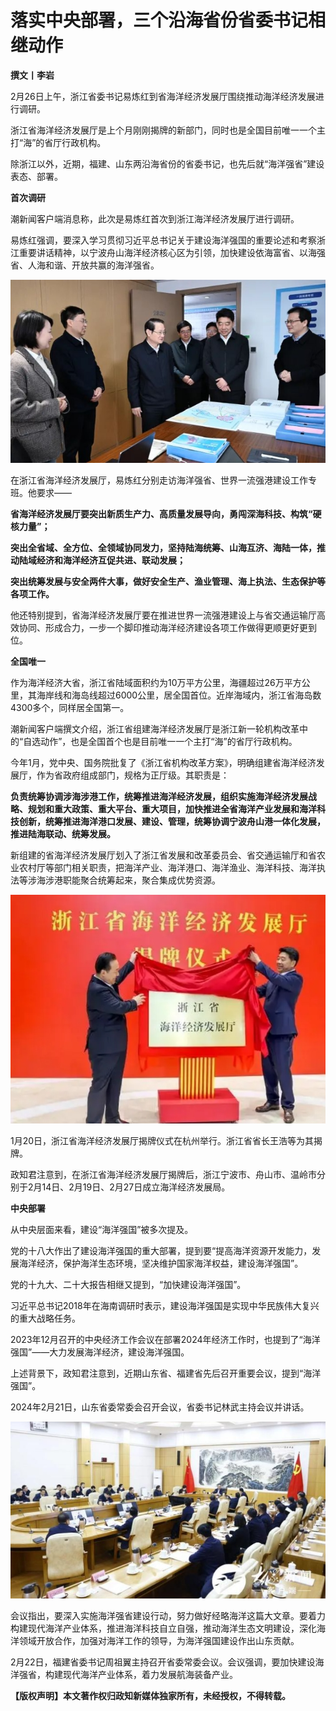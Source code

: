 # 落实中央部署，三个沿海省份省委书记相继动作

**撰文丨李岩**

2月26日上午，浙江省委书记易炼红到省海洋经济发展厅围绕推动海洋经济发展进行调研。

浙江省海洋经济发展厅是上个月刚刚揭牌的新部门，同时也是全国目前唯一一个主打“海”的省厅行政机构。

除浙江以外，近期，福建、山东两沿海省份的省委书记，也先后就“海洋强省”建设表态、部署。

**首次调研**

潮新闻客户端消息称，此次是易炼红首次到浙江海洋经济发展厅进行调研。

易炼红强调，要深入学习贯彻习近平总书记关于建设海洋强国的重要论述和考察浙江重要讲话精神，以宁波舟山海洋经济核心区为引领，加快建设依海富省、以海强省、人海和谐、开放共赢的海洋强省。

![a129f27b31422b1970bcb14ab515ce24.jpg](https://raw.githubusercontent.com/qqhsx/qqnews_image/main/2024/02/27/落实中央部署，三个沿海省份省委书记相继动作/a129f27b31422b1970bcb14ab515ce24.jpg)

在浙江省海洋经济发展厅，易炼红分别走访海洋强省、世界一流强港建设工作专班。他要求——

**省海洋经济发展厅要突出新质生产力、高质量发展导向，勇闯深海科技、构筑“硬核力量”；**

**突出全省域、全方位、全领域协同发力，坚持陆海统筹、山海互济、海陆一体，推动陆域经济和海洋经济互促共进、联动发展；**

**突出统筹发展与安全两件大事，做好安全生产、渔业管理、海上执法、生态保护等各项工作。**

他还特别提到，省海洋经济发展厅要在推进世界一流强港建设上与省交通运输厅高效协同、形成合力，一步一个脚印推动海洋经济建设各项工作做得更顺更好更到位。

**全国唯一**

作为海洋经济大省，浙江省陆域面积约为10万平方公里，海疆超过26万平方公里，其海岸线和海岛线超过6000公里，居全国首位。近岸海域内，浙江省海岛数4300多个，同样居全国第一。

潮新闻客户端撰文介绍，浙江省组建海洋经济发展厅是浙江新一轮机构改革中的“自选动作”，也是全国首个也是目前唯一一个主打“海”的省厅行政机构。

今年1月，党中央、国务院批复了《浙江省机构改革方案》，明确组建省海洋经济发展厅，作为省政府组成部门，规格为正厅级。其职责是：

**负责统筹协调涉海涉港工作，统筹推进海洋经济发展，组织实施海洋经济发展战略、规划和重大政策、重大平台、重大项目，加快推进全省海洋产业发展和海洋科技创新，统筹推进海洋港口发展、建设、管理，统筹协调宁波舟山港一体化发展，推进陆海联动、统筹发展。**

新组建的省海洋经济发展厅划入了浙江省发展和改革委员会、省交通运输厅和省农业农村厅等部门相关职责，把海洋产业、海洋港口、海洋渔业、海洋科技、海洋执法等涉海涉港职能聚合统筹起来，聚合集成优势资源。

![4e0791001f12363868c1991707274f58.jpg](https://raw.githubusercontent.com/qqhsx/qqnews_image/main/2024/02/27/落实中央部署，三个沿海省份省委书记相继动作/4e0791001f12363868c1991707274f58.jpg)

1月20日，浙江省海洋经济发展厅揭牌仪式在杭州举行。浙江省省长王浩等为其揭牌。

政知君注意到，在浙江省海洋经济发展厅揭牌后，浙江宁波市、舟山市、温岭市分别于2月14日、2月19日、2月27日成立海洋经济发展局。

**中央部署**

从中央层面来看，建设“海洋强国”被多次提及。

党的十八大作出了建设海洋强国的重大部署，提到要“提高海洋资源开发能力，发展海洋经济，保护海洋生态环境，坚决维护国家海洋权益，建设海洋强国”。

党的十九大、二十大报告相继又提到，“加快建设海洋强国”。

习近平总书记2018年在海南调研时表示，建设海洋强国是实现中华民族伟大复兴的重大战略任务。

2023年12月召开的中央经济工作会议在部署2024年经济工作时，也提到了“海洋强国”——大力发展海洋经济，建设海洋强国。

上述背景下，政知君注意到，近期山东省、福建省先后召开重要会议，提到“海洋强国”。

2024年2月21日，山东省委常委会召开会议，省委书记林武主持会议并讲话。

![e7e894822e6c4b7a30dd4eb6b7869e56.jpg](https://raw.githubusercontent.com/qqhsx/qqnews_image/main/2024/02/27/落实中央部署，三个沿海省份省委书记相继动作/e7e894822e6c4b7a30dd4eb6b7869e56.jpg)

会议指出，要深入实施海洋强省建设行动，努力做好经略海洋这篇大文章。要着力构建现代海洋产业体系，推进海洋科技自立自强，推动海洋生态文明建设，深化海洋领域开放合作，加强对海洋工作的领导，为海洋强国建设作出山东贡献。

2月22日，福建省委书记周祖翼主持召开省委常委会议。会议强调，要加快建设海洋强省，构建现代海洋产业体系，着力发展航海装备产业。

**【版权声明】本文著作权归政知新媒体独家所有，未经授权，不得转载。**

